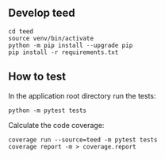## Develop teed

```shell
cd teed
source venv/bin/activate
python -m pip install --upgrade pip
pip install -r requirements.txt
```

## How to test

In the application root directory run the tests:

```
python -m pytest tests
```

Calculate the code coverage:

```
coverage run --source=teed -m pytest tests
coverage report -m > coverage.report
```
